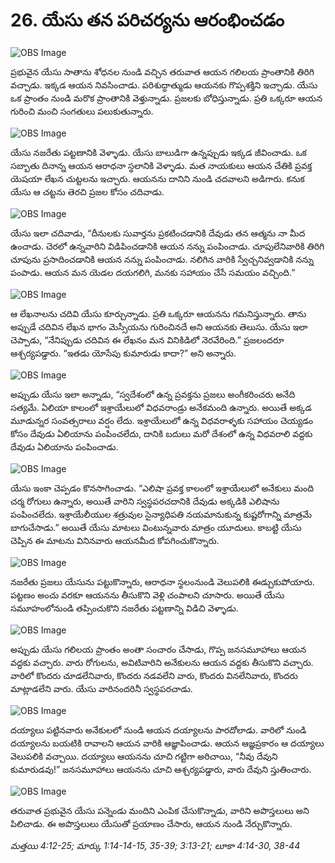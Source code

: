# 26. యేసు తన పరిచర్యను ఆరంభించడం

![OBS Image](https://cdn.door43.org/obs/jpg/360px/obs-en-26-01.jpg)

ప్రభువైన యేసు సాతాను శోధనల నుండి వచ్చిన తరువాత ఆయన గలిలయ ప్రాంతానికి తిరిగి వచ్చాడు. ఇక్కడ ఆయన నివసించాడు. పరిశుద్ధాత్ముడు ఆయనకు గొప్పశక్తిని ఇచ్చాడు. యేసు ఒక ప్రాంతం నుండి మరొక ప్రాంతానికి వెళ్తున్నాడు. ప్రజలకు బోధిస్తున్నాడు. ప్రతి ఒక్కరూ ఆయన గురించి మంచి సంగతులు పలుకుతున్నారు. 

![OBS Image](https://cdn.door43.org/obs/jpg/360px/obs-en-26-02.jpg)

యేసు నజరేతు పట్టణానికి వెళ్ళాడు. యేసు బాలుడిగా ఉన్నప్పుడు ఇక్కడ జీవించాడు. ఒక సబ్బాతు దినాన్న ఆయన ఆరాధనా స్థలానికి వెళ్ళాడు. మత నాయకులు ఆయన చేతికి ప్రవక్త యెషయా లేఖన చుట్టలను ఇచ్చారు. ఆయనను దానిని నుండి చదవాలని అడిగారు. కనుక యేసు ఆ చట్టను తెరచి ప్రజల కోసం చదివాడు.  

![OBS Image](https://cdn.door43.org/obs/jpg/360px/obs-en-26-03.jpg)

యేసు ఇలా చదివాడు, “దీనులకు సువార్తను ప్రకటించడానికి దేవుడు తన ఆత్మను నా మీద ఉంచాడు. చెరలో ఉన్నవారిని విడిపించడానికి ఆయన నన్ను పంపించాడు. చూపులేనివారికి తిరిగి చూపును ప్రసాదించడానికి ఆయన నన్ను పంపించాడు. నలిగిన వారికి స్వేచ్చనివ్వడానికి నన్ను పంపాడు. ఆయన మన యెడల దయగలిగి, మనకు సహాయం చేసే సమయం వచ్చింది.”

![OBS Image](https://cdn.door43.org/obs/jpg/360px/obs-en-26-04.jpg)

ఆ లేఖనాలను చదివి యేసు కూర్చున్నాడు. ప్రతి ఒక్కరూ ఆయనను గమనిస్తున్నారు. తాను అప్పుడే చదివిన లేఖన భాగం మెస్సీయను గురించినదే అని ఆయనకు తెలుసు. యేసు ఇలా చెప్పాడు, “నేనిప్పుడు చదివిన ఈ లేఖనం మన వినికిడిలో నెరవేరింది.” ప్రజలందరూ ఆశ్చర్యపడ్డారు. “ఇతడు యోసేపు కుమారుడు కాదా?” అని అన్నారు.

![OBS Image](https://cdn.door43.org/obs/jpg/360px/obs-en-26-05.jpg)

అప్పుడు యేసు ఇలా అన్నాడు, “స్వదేశంలో ఉన్న ప్రవక్తను ప్రజలు అంగీకరించరు అనేది సత్యమే. ఏలియా కాలంలో ఇశ్రాయేలులో విధవరాండ్రు అనేకమంది ఉన్నారు. అయితే అక్కడ మూడున్నర సంవత్సరాలు వర్షం లేదు. ఇశ్రాయేలులో ఉన్న విధవరాళ్ళకు సహాయం చెయ్యడం కోసం దేవుడు ఏలియాను పంపించలేదు, దానికి బదులు మరో దేశంలో ఉన్న విధవరాలి వద్దకు దేవుడు ఏలియాను పంపించాడు. 

![OBS Image](https://cdn.door43.org/obs/jpg/360px/obs-en-26-06.jpg)

యేసు ఇంకా చెప్పడం కొనసాగించాడు. “ఎలిషా ప్రవక్త కాలంలో ఇశ్రాయేలులో అనేకులు మంది చర్మ రోగులు ఉన్నారు, అయితే వారిని స్వస్థపరచదానికి దేవుడు అక్కడికి ఎలిషాను పంపించలేదు. ఇశ్రాయేలీయుల శత్రువుల సైన్యాధిపతి నయమానుకున్న కుష్టరోగాన్ని మాత్రమే బాగుచేసాడు.” అయితే యేసు మాటలు వింటున్నవారు మాత్రం యూదులు. కాబట్టి యేసు చెప్పిన ఈ మాటను వినినవారు ఆయనమీద కోపగించుకొన్నారు.

![OBS Image](https://cdn.door43.org/obs/jpg/360px/obs-en-26-07.jpg)

నజరేతు ప్రజలు యేసును పట్టుకొన్నారు, ఆరాధనా స్థలంనుండి వెలుపలికి ఈడ్చుకుపోయారు. పట్టణం అంచు వరకూ ఆయనను తీసుకొని వెళ్లి చంపాలని చూసారు. అయితే యేసు సమూహంలోనుండి తప్పించుకొని నజరేతు పట్టణాన్ని విడిచి వెళ్ళాడు.

![OBS Image](https://cdn.door43.org/obs/jpg/360px/obs-en-26-08.jpg)

అప్పుడు యేసు గలిలయ ప్రాంతం అంతా సంచారం చేసాడు, గొప్ప జనసమూహాలు ఆయన వద్దకు వచ్చారు. వారు రోగులను, అవిటివారిని అనేకులను ఆయన వద్దకు తీసుకొని వచ్చారు. వారిలో కొందరు చూడలేనివారు, కొందరు నడవలేని వారు, కొందరు వినలేనివారు, కొందరు మాట్లాడలేని వారు. యేసు వారినందరినీ స్వస్థపరచాడు.

![OBS Image](https://cdn.door43.org/obs/jpg/360px/obs-en-26-09.jpg)

దయ్యాలు పట్టినవారు అనేకులలో నుండి ఆయన దయ్యాలను పారదోలాడు. వారిలో నుండి దయ్యాలను బయటికి రావాలని ఆయన వారికి ఆజ్ఞాపించాడు. ఆయన ఆజ్ఞప్రకారం ఆ దయ్యాలు వెలుపలికి వచ్చాయి. దయ్యాలు ఆయనను చూచి గట్టిగా అరిచాయి, “నీవు దేవుని కుమారుడవు!” జనసమూహాలు ఆయనను చూచి ఆశ్చర్యపడ్డారు, వారు దేవుని స్తుతించారు.  

![OBS Image](https://cdn.door43.org/obs/jpg/360px/obs-en-26-10.jpg)

తరువాత ప్రభువైన యేసు పన్నెండు మందిని ఎంపిక చేసుకొన్నాడు, వారిని అపొస్తలులు అని పిలిచాడు. ఈ అపొస్తలులు యేసుతో ప్రయాణం చేసారు, ఆయన నుండి నేర్చుకొన్నారు.

_మత్తయి 4:12-25; మార్కు 1:14-14-15, 35-39; 3:13-21; లూకా 4:14-30, 38-44_

